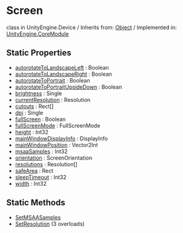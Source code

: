 # Screen
class in UnityEngine.Device
 / Inherits from: <a href="https://docs.unity3d.com/6000.0/Documentation/ScriptReference/Object.html">Object</a> / Implemented in: <a href="https://docs.unity3d.com/6000.0/Documentation/ScriptReference/UnityEngine.CoreModule.html">UnityEngine.CoreModule</a>

## Static Properties
- <a href="https://docs.unity3d.com/6000.0/Documentation/ScriptReference/Screen-autorotateToLandscapeLeft.html">autorotateToLandscapeLeft</a> : Boolean
- <a href="https://docs.unity3d.com/6000.0/Documentation/ScriptReference/Screen-autorotateToLandscapeRight.html">autorotateToLandscapeRight</a> : Boolean
- <a href="https://docs.unity3d.com/6000.0/Documentation/ScriptReference/Screen-autorotateToPortrait.html">autorotateToPortrait</a> : Boolean
- <a href="https://docs.unity3d.com/6000.0/Documentation/ScriptReference/Screen-autorotateToPortraitUpsideDown.html">autorotateToPortraitUpsideDown</a> : Boolean
- <a href="https://docs.unity3d.com/6000.0/Documentation/ScriptReference/Screen-brightness.html">brightness</a> : Single
- <a href="https://docs.unity3d.com/6000.0/Documentation/ScriptReference/Screen-currentResolution.html">currentResolution</a> : Resolution
- <a href="https://docs.unity3d.com/6000.0/Documentation/ScriptReference/Screen-cutouts.html">cutouts</a> : Rect[]
- <a href="https://docs.unity3d.com/6000.0/Documentation/ScriptReference/Screen-dpi.html">dpi</a> : Single
- <a href="https://docs.unity3d.com/6000.0/Documentation/ScriptReference/Screen-fullScreen.html">fullScreen</a> : Boolean
- <a href="https://docs.unity3d.com/6000.0/Documentation/ScriptReference/Screen-fullScreenMode.html">fullScreenMode</a> : FullScreenMode
- <a href="https://docs.unity3d.com/6000.0/Documentation/ScriptReference/Screen-height.html">height</a> : Int32
- <a href="https://docs.unity3d.com/6000.0/Documentation/ScriptReference/Screen-mainWindowDisplayInfo.html">mainWindowDisplayInfo</a> : DisplayInfo
- <a href="https://docs.unity3d.com/6000.0/Documentation/ScriptReference/Screen-mainWindowPosition.html">mainWindowPosition</a> : Vector2Int
- <a href="https://docs.unity3d.com/6000.0/Documentation/ScriptReference/Screen-msaaSamples.html">msaaSamples</a> : Int32
- <a href="https://docs.unity3d.com/6000.0/Documentation/ScriptReference/Screen-orientation.html">orientation</a> : ScreenOrientation
- <a href="https://docs.unity3d.com/6000.0/Documentation/ScriptReference/Screen-resolutions.html">resolutions</a> : Resolution[]
- <a href="https://docs.unity3d.com/6000.0/Documentation/ScriptReference/Screen-safeArea.html">safeArea</a> : Rect
- <a href="https://docs.unity3d.com/6000.0/Documentation/ScriptReference/Screen-sleepTimeout.html">sleepTimeout</a> : Int32
- <a href="https://docs.unity3d.com/6000.0/Documentation/ScriptReference/Screen-width.html">width</a> : Int32

## Static Methods
- <a href="https://docs.unity3d.com/6000.0/Documentation/ScriptReference/Screen.SetMSAASamples.html">SetMSAASamples</a>
- <a href="https://docs.unity3d.com/6000.0/Documentation/ScriptReference/Screen.SetResolution.html">SetResolution</a> (3 overloads)

